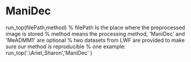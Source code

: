 # ManiDec
run_top(filePath,method)
% filePath Is the place where the preprocessed image is stored
% method means the processing method, 'ManiDec' and 'MeADMM1' are optional
% two datasets from LWF are provided to make sure our method is reproducible
% one example: run_top('.\Ariel_Sharon','ManiDec' )
